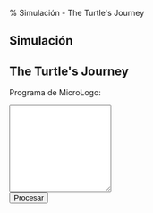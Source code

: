 % Simulación - The Turtle's Journey

<section>

# Simulación
## The Turtle's Journey

Programa de MicroLogo:

<div>
<textarea id="input" rows="10">
</textarea>
</div>
<div><button id="go">Procesar</button></div>

</section>

<section id="sim"></section>
